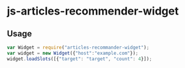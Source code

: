 # js-articles-recommender-widget

## Usage
```javascript
var Widget = require("articles-recommander-widget");
var widget = new Widget({"host":"example.com"});
widget.loadSlots([{"target": "target", "count": 4}]);
```
